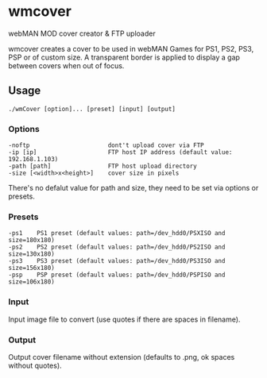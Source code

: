 # wmcover
webMAN MOD cover creator &amp; FTP uploader

wmcover creates a cover to be used in webMAN Games for PS1, PS2, PS3, PSP or of custom size.
A transparent border is applied to display a gap between covers when out of focus.

## Usage

    ./wmCover [option]... [preset] [input] [output]
  
### Options
    -noftp                      dont't upload cover via FTP
    -ip [ip]                    FTP host IP address (default value: 192.168.1.103)
    -path [path]                FTP host upload directory
    -size [<width>x<height>]    cover size in pixels
There's no defalut value for path and size, they need to be set via options or presets.

### Presets
    -ps1    PS1 preset (default values: path=/dev_hdd0/PSXISO and size=180x180)
    -ps2    PS2 preset (default values: path=/dev_hdd0/PS2ISO and size=130x180)
    -ps3    PS3 preset (default values: path=/dev_hdd0/PS3ISO and size=156x180)
    -psp    PSP preset (default values: path=/dev_hdd0/PSPISO and size=106x180)

### Input
Input image file to convert (use quotes if there are spaces in filename).

### Output
Output cover filename without extension (defaults to .png, ok spaces without quotes).
